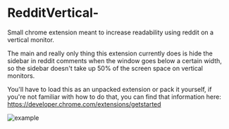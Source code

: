 # RedditVertical-
Small chrome extension meant to increase readability using reddit on a vertical monitor.

The main and really only thing this extension currently does is hide the sidebar in reddit comments when the window goes below a certain width, so the sidebar doesn't take up 50% of the screen space on vertical monitors. 

You'll have to load this as an unpacked extension or pack it yourself, if you're not familiar with how to do that, you can find that information here: https://developer.chrome.com/extensions/getstarted

![example](https://i.imgur.com/Vm6HioQ.png)
